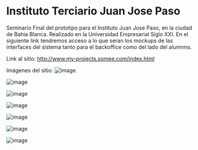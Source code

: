# Instituto Terciario Juan Jose Paso
Seminario Final del prototipo para el Instituto Juan Jose Paso, en la ciudad de Bahia Blanca. Realizado en la Universidad Empresarial Siglo XXI.
En el siguiente link tendremos acceso a lo que seran los mockups de las interfaces del sistema tanto para el backoffice como del lado del alumnno.

Link al sitio: http://www.my-projects.somee.com/index.html

Imágenes del sitio:
![image](https://user-images.githubusercontent.com/18125794/175796759-eec1a980-7c5b-4818-b224-2f7d7a327427.png)


![image](https://user-images.githubusercontent.com/18125794/175796771-615a310e-19f1-4575-9d79-1ceedb130832.png)


![image](https://user-images.githubusercontent.com/18125794/175796784-b9904341-f484-49a4-a544-cbecc13e1890.png)


![image](https://user-images.githubusercontent.com/18125794/175796807-089a5fca-11b3-4874-a052-99ef82996d41.png)


![image](https://user-images.githubusercontent.com/18125794/175796838-abf92028-b578-4267-b38c-2d297f0097b2.png)


![image](https://user-images.githubusercontent.com/18125794/175796846-59caf43d-1e91-4d4d-9c77-f48ad8eb30ea.png)


![image](https://user-images.githubusercontent.com/18125794/175796826-202de6c3-c905-44cb-917d-25a7e3e16d27.png)
